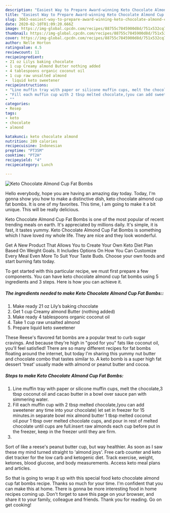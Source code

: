 ```yaml
---
description: "Easiest Way to Prepare Award-winning Keto Chocolate Almond Cup Fat Bombs"
title: "Easiest Way to Prepare Award-winning Keto Chocolate Almond Cup Fat Bombs"
slug: 3663-easiest-way-to-prepare-award-winning-keto-chocolate-almond-cup-fat-bombs
date: 2020-02-10T01:09:20.666Z
image: https://img-global.cpcdn.com/recipes/88755c7845900d8d/751x532cq70/keto-chocolate-almond-cup-fat-bombs-recipe-main-photo.jpg
thumbnail: https://img-global.cpcdn.com/recipes/88755c7845900d8d/751x532cq70/keto-chocolate-almond-cup-fat-bombs-recipe-main-photo.jpg
cover: https://img-global.cpcdn.com/recipes/88755c7845900d8d/751x532cq70/keto-chocolate-almond-cup-fat-bombs-recipe-main-photo.jpg
author: Nelle Horton
ratingvalue: 4.5
reviewcount: 11
recipeingredient:
- 21 oz Lilys baking chocolate
- 1 cup Creamy almond Butter nothing added
- 4 tablespoons organic coconut oil
- 1 cup raw unsalted almond
-  liquid keto sweetener
recipeinstructions:
- "Line muffin tray with paper or silicone muffin cups, melt the chocolate,3 tbsp coconut oil and cacao butter in a bowl over sauce pan with simmering water."
- "Fill each muffin cup with 2 tbsp melted chocolate,(you can add sweetener any time into your chocolate) let set in freezer for 15 minutes.in separate bowl mix almond butter 1 tbsp melted coconut oil.pour 1 tbsp over melted chocolate cups, and pour in rest of melted chocolate until cups are full.insert raw almonds each cup before put in the freezer, keep in the freezer until they are firm."
- ""
categories:
- Resep
tags:
- keto
- chocolate
- almond

katakunci: keto chocolate almond
nutrition: 289 calories
recipecuisine: Indonesian
preptime: "PT35M"
cooktime: "PT2H"
recipeyield: "4"
recipecategory: Lunch

---
```



![Keto Chocolate Almond Cup Fat Bombs](https://img-global.cpcdn.com/recipes/88755c7845900d8d/751x532cq70/keto-chocolate-almond-cup-fat-bombs-recipe-main-photo.jpg)

Hello everybody, hope you are having an amazing day today. Today, I'm gonna show you how to make a distinctive dish, keto chocolate almond cup fat bombs. It is one of my favorites. This time, I am going to make it a bit unique. This will be really delicious.

Keto Chocolate Almond Cup Fat Bombs is one of the most popular of recent trending meals on earth. It's appreciated by millions daily. It's simple, it is fast, it tastes yummy. Keto Chocolate Almond Cup Fat Bombs is something which I have loved my whole life. They are nice and they look wonderful.

Get A New Product That Allows You to Create Your Own Keto Diet Plan Based On Weight Goals. It Includes Options On How You Can Customize Every Meal Even More To Suit Your Taste Buds. Choose your own foods and start burning fats today.


To get started with this particular recipe, we must first prepare a few components. You can have keto chocolate almond cup fat bombs using 5 ingredients and 3 steps. Here is how you can achieve it.

##### The ingredients needed to make Keto Chocolate Almond Cup Fat Bombs::

1. Make ready 21 oz Lily’s baking chocolate
1. Get 1 cup Creamy almond Butter (nothing added)
1. Make ready 4 tablespoons organic coconut oil
1. Take 1 cup raw unsalted almond
1. Prepare  liquid keto sweetener


These Reese&#39;s flavored fat bombs are a popular treat to curb sugar cravings. And because they&#39;re high in &#34;good for you&#34; fats like coconut oil, you&#39;ll feel satisfied! There are so many different recipes for fat bombs floating around the internet, but today I&#39;m sharing this yummy nut butter and chocolate combo that tastes similar to. A keto bomb is a super high fat dessert &#39;treat&#39; usually made with almond or peanut butter and cocoa. 

##### Steps to make Keto Chocolate Almond Cup Fat Bombs:

1. Line muffin tray with paper or silicone muffin cups, melt the chocolate,3 tbsp coconut oil and cacao butter in a bowl over sauce pan with simmering water.
1. Fill each muffin cup with 2 tbsp melted chocolate,(you can add sweetener any time into your chocolate) let set in freezer for 15 minutes.in separate bowl mix almond butter 1 tbsp melted coconut oil.pour 1 tbsp over melted chocolate cups, and pour in rest of melted chocolate until cups are full.insert raw almonds each cup before put in the freezer, keep in the freezer until they are firm.
1. 


Sort of like a reese&#39;s peanut butter cup, but way healthier. As soon as I saw these my mind turned straight to &#39;almond joys&#39;. Free carb counter and keto diet tracker for the low carb and ketogenic diet. Track exercise, weight, ketones, blood glucose, and body measurements. Access keto meal plans and articles. 

So that is going to wrap it up with this special food keto chocolate almond cup fat bombs recipe. Thanks so much for your time. I'm confident that you can make this at home. There is gonna be more interesting food in home recipes coming up. Don't forget to save this page on your browser, and share it to your family, colleague and friends. Thank you for reading. Go on get cooking!
